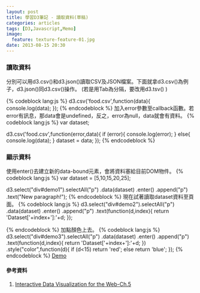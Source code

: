 ```yaml
---
layout: post
title: 學習D3筆記 - 讀取資料(草稿)
categories: articles
tags: [D3,Javascript,Memo]
image:
  feature: texture-feature-01.jpg
date: 2013-08-15 20:30
---
```

### 讀取資料
分別可以用d3.csv()和d3.json()讀取CSV及JSON檔案。下面就拿d3.csv()為例子，d3.json()同d3.csv()操作。 (若是用Tab為分隔，要改用d3.tsv() )

{% codeblock lang:js %}
d3.csv('food.csv',function(data){
	console.log(data);
});
{% endcodeblock %}
加入error參數至callback函數。若error有訊息，那data會是undefined，反之，error為null，data就會有資料。
{% codeblock lang:js %}
var dataset;

d3.csv('food.csv',function(error,data){
	if (error){
		console.log(error);
	} else{
		console.log(data);
	}
	dataset = data;
});
{% endcodeblock %}
### 顯示資料
使用enter()去建立新的data-bound元素，會將資料塞給目前DOM物件。
{% codeblock lang:js  %}
var dataset = [5,10,15,20,25];

d3.select("div#demo1").selectAll("p")
	.data(dataset)
	.enter()
	.append("p")
	.text("New paragraph!");
{% endcodeblock %}
現在試著讀取dataset資料至頁面。
{% codeblock lang:js %}
d3.select("div#demo2").selectAll("p")
	.data(dataset)
	.enter()
	.append("p")
	.text(function(d,index){
		return 'Dataset['+index+']:'+d;
	});

{% endcodeblock %}
加點顏色上去。
{% codeblock lang:js %}
d3.select("div#demo3").selectAll("p")
	.data(dataset)
	.enter()
	.append("p")
	.text(function(d,index){
		return 'Dataset['+index+']:'+d;
	})
	.style("color",function(d){ 
		if (d<15) 
			return 'red';
		else
			return 'blue';
	});
{% endcodeblock %}
[Demo](http://bit.ly/1bRo8K3)

#### 參考資料
1. [Interactive Data Visualization for the Web-Ch.5](http://bit.ly/14UM0Xi)